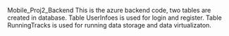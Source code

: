 Mobile_Proj2_Backend
This is the azure backend code, two tables are created in database. Table UserInfoes is used for login and register. 
Table RunningTracks is used for running data storage and data virtualizaton.
